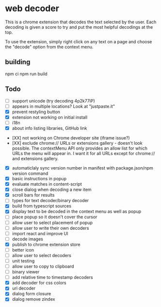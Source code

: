 web decoder
===

This is a chrome extension that decodes the text selected by the user.  Each decoding is given a score to try and put the most helpful decodings at the top.

To use the extension, simply right click on any text on a page and choose the "decode" option from the context menu.

building
---

npm ci
npm run build

Todo
---
- [ ] support unicode (try decoding 4p2k77iP)
- [ ] appears in multiple locations?  Look at "justpaste.it"
- [X] prevent restyling button
- [X] extension not working on initial install
- [ ] i18n
- [X] about info listing libraries, GitHub link
- [XX] not working on Chrome developer site (iframe issue?) 
- [XX] exclude chrome:// URLs or extensions gallery - doesn't look possible.  The contextMenu API only provides an allow list for which URLs the menu will appear in.  I want it for all URLs except for chrome:// and extensions gallery.
- [X] automaticlaly sync version number in manifest with package.json/npm version command
- [X] basic instructions in popup
- [X] evaluate matches in content-script
- [X] close dialog when decoding a new item
- [X] scroll bars for results
- [ ] types for text decoder/binary decoder
- [X] build from typescript sources
- [X] display text to be decoded in the context menu as well as popup
- [ ] place popup so it doesn't cover the cursor
- [ ] allow user to select placement of popup
- [ ] allow user to write their own decoders
- [ ] import react and improve UI
- [ ] decode images
- [X] publish to chrome extension store
- [ ] better icon
- [ ] allow user to select decoders
- [ ] unit testing
- [ ] allow user to copy to clipboard
- [ ] binary viewer
- [ ] add relative time to timestamp decoders
- [X] add decoder for css colors
- [X] uri decoder
- [X] dialog form closure
- [X] dialog remove zindex
